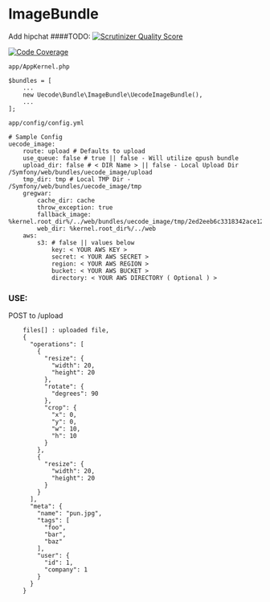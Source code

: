 ImageBundle
===========
Add hipchat
####TODO:
[![Scrutinizer Quality Score](https://scrutinizer-ci.com/g/uecode/image-bundle/badges/quality-score.png?s=4d2441bfa4e1e1c59c952fe671c1ffd372fe2925)](https://scrutinizer-ci.com/g/uecode/image-bundle/)

[![Code Coverage](https://scrutinizer-ci.com/g/uecode/image-bundle/badges/coverage.png?s=6b30a179fbf7c13d78a6b458dc8ced6695ef468f)](https://scrutinizer-ci.com/g/uecode/image-bundle/)

`app/AppKernel.php`

    $bundles = [
        ...
        new Uecode\Bundle\ImageBundle\UecodeImageBundle(),
        ...
    ];

`app/config/config.yml`

    # Sample Config
    uecode_image:
        route: upload # Defaults to upload
        use_queue: false # true || false - Will utilize qpush bundle
        upload_dir: false # < DIR Name > || false - Local Upload Dir /Symfony/web/bundles/uecode_image/upload
        tmp_dir: tmp # Local TMP Dir - /Symfony/web/bundles/uecode_image/tmp
        gregwar:
            cache_dir: cache
            throw_exception: true
            fallback_image: %kernel.root_dir%/../web/bundles/uecode_image/tmp/2ed2eeb6c3318342ace12cc60f661258.jpeg
            web_dir: %kernel.root_dir%/../web
        aws:
            s3: # false || values below
                key: < YOUR AWS KEY >
                secret: < YOUR AWS SECRET >
                region: < YOUR AWS REGION >
                bucket: < YOUR AWS BUCKET >
                directory: < YOUR AWS DIRECTORY ( Optional ) >


### USE:
POST to /upload

        files[] : uploaded file,
        {
          "operations": [
            {
              "resize": {
                "width": 20,
                "height": 20
              },
              "rotate": {
                "degrees": 90
              },
              "crop": {
                "x": 0,
                "y": 0,
                "w": 10,
                "h": 10
              }
            },
            {
              "resize": {
                "width": 20,
                "height": 20
              }
            }
          ],
          "meta": {
            "name": "pun.jpg",
            "tags": [
              "foo",
              "bar",
              "baz"
            ],
            "user": {
              "id": 1,
              "company": 1
            }
          }
        }